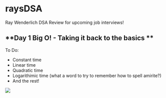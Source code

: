 # raysDSA
 Ray Wenderlich DSA Review for upcoming job interviews!

## **Day 1 Big O! - Taking it back to the basics ** 
To Do: 
- Constant time 
- Linear time
- Quadratic time 
- Logarithimic time (what a word to try to remember how to spell amirite?)
- And the rest!

![](https://media.giphy.com/media/3orieMlrdm4bxzP3jy/giphy.gif)

